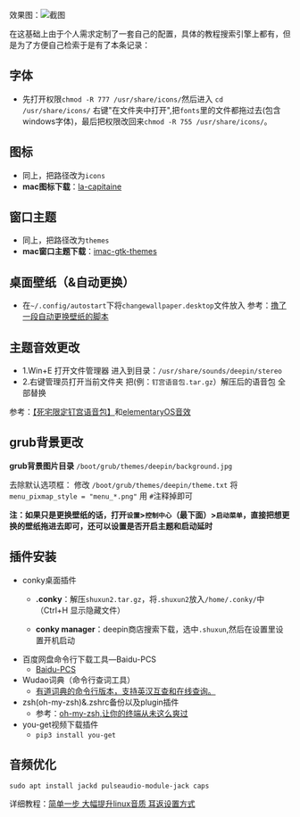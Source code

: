 效果图：![截图](https://github.com/Psychiwave/Deepin-beautify-basic/blob/master/screenshot.png)

在这基础上由于个人需求定制了一套自己的配置，具体的教程搜索引擎上都有，但是为了方便自己检索于是有了本条记录：

## 字体

   * 先打开权限`chmod -R 777 /usr/share/icons/`然后进入 `cd /usr/share/icons/` 右键"在文件夹中打开",把`fonts`里的文件都拖过去(包含windows字体)，最后把权限改回来`chmod -R 755 /usr/share/icons/`。
## 图标
  * 同上，把路径改为`icons`
  * **mac图标下载**：[la-capitaine](https://github.com/keeferrourke/la-capitaine-icon-theme) 
## 窗口主题
  * 同上，把路径改为`themes`
  * **mac窗口主题下载**：[imac-gtk-themes](https://gitlab.com/1314/imac-gtk-themes)
## 桌面壁纸（&自动更换）
  * 在`~/.config/autostart`下将`changewallpaper.desktop`文件放入
    参考：[撸了一段自动更换壁纸的脚本](https://bbs.deepin.org/forum.php?mod=viewthread&tid=38940)

## 主题音效更改

* 1.Win+E 打开文件管理器  进入到目录：`/usr/share/sounds/deepin/stereo`
* 2.右键管理员打开当前文件夹  把(例：`钉宫语音包.tar.gz`）解压后的语音包 全部替换

参考：[【死宅限定钉宫语音包】](https://bbs.deepin.org/forum.php?mod=viewthread&tid=154264)和[elementaryOS音效](https://bbs.deepin.org/forum.php?mod=viewthread&tid=134778)

## grub背景更改

**grub背景图片目录**
 `/boot/grub/themes/deepin/background.jpg`

去除默认选项框：
修改 `/boot/grub/themes/deepin/theme.txt`
将 `menu_pixmap_style = "menu_*.png"`
用 `#`注释掉即可

**注：如果只是更换壁纸的话，打开`设置`>`控制中心`（最下面）>`启动菜单`，直接把想更换的壁纸拖进去即可，还可以设置是否开启主题和启动延时**

## 插件安装   

 * conky桌面插件
   * **.conky**：解压`shuxun2.tar.gz`，将`.shuxun2`放入`/home/.conky/`中（Ctrl+H 显示隐藏文件）

   * **conky manager**：deepin商店搜索下载，选中`.shuxun`,然后在设置里设置开机启动
 * 百度网盘命令行下载工具—Baidu-PCS
   * [Baidu-PCS](https://github.com/iikira/BaiduPCS-Go)
 * Wudao词典（命令行查词工具）
   * [有道词典的命令行版本，支持英汉互查和在线查询。](https://github.com/ChestnutHeng/Wudao-dict)
 * zsh(oh-my-zsh)&.zshrc备份以及plugin插件
   * 参考：[oh-my-zsh,让你的终端从未这么爽过](https://www.jianshu.com/p/d194d29e488c)
 * you-get视频下载插件
   * `pip3 install you-get`


## 音频优化

`sudo apt install jackd pulseaudio-module-jack caps`

详细教程：[简单一步 大幅提升linux音质 耳返设置方式](https://www.bilibili.com/video/av43862110)

